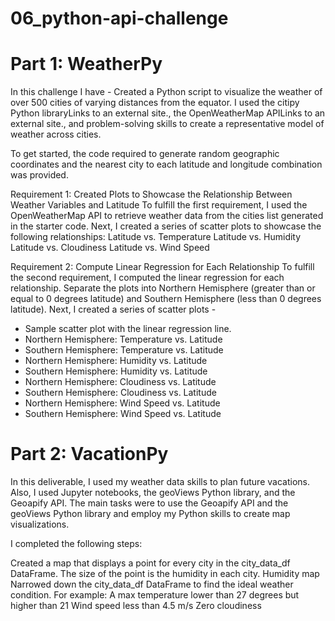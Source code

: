 # 06_python-api-challenge

# Part 1: WeatherPy
In this challenge I have - 
Created a Python script to visualize the weather of over 500 cities of varying distances from the equator. I used the citipy Python libraryLinks to an external site., the OpenWeatherMap APILinks to an external site., and problem-solving skills to create a representative model of weather across cities.

To get started, the code required to generate random geographic coordinates and the nearest city to each latitude and longitude combination was provided.

Requirement 1: Created Plots to Showcase the Relationship Between Weather Variables and Latitude
To fulfill the first requirement, I used the OpenWeatherMap API to retrieve weather data from the cities list generated in the starter code. Next, I created a series of scatter plots to showcase the following relationships:
Latitude vs. Temperature
Latitude vs. Humidity
Latitude vs. Cloudiness
Latitude vs. Wind Speed

Requirement 2: Compute Linear Regression for Each Relationship
To fulfill the second requirement, I computed the linear regression for each relationship. Separate the plots into Northern Hemisphere (greater than or equal to 0 degrees latitude) and Southern Hemisphere (less than 0 degrees latitude). 
Next, I created a series of scatter plots -

- Sample scatter plot with the linear regression line.
- Northern Hemisphere: Temperature vs. Latitude
- Southern Hemisphere: Temperature vs. Latitude
- Northern Hemisphere: Humidity vs. Latitude
- Southern Hemisphere: Humidity vs. Latitude
- Northern Hemisphere: Cloudiness vs. Latitude
- Southern Hemisphere: Cloudiness vs. Latitude
- Northern Hemisphere: Wind Speed vs. Latitude
- Southern Hemisphere: Wind Speed vs. Latitude

# Part 2: VacationPy

In this deliverable, I used my weather data skills to plan future vacations. Also, I used Jupyter notebooks, the geoViews Python library, and the Geoapify API.
The main tasks were to use the Geoapify API and the geoViews Python library and employ my Python skills to create map visualizations.

I completed the following steps:

Created a map that displays a point for every city in the city_data_df DataFrame. The size of the point is the humidity in each city.
Humidity map
Narrowed down the city_data_df DataFrame to find the ideal weather condition. For example:
A max temperature lower than 27 degrees but higher than 21
Wind speed less than 4.5 m/s
Zero cloudiness





